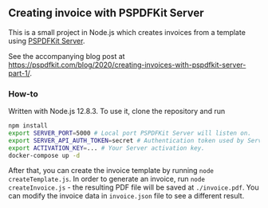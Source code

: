 ## Creating invoice with PSPDFKit Server

This is a small project in Node.js which creates invoices from a template using [PSPDFKit Server](https://pspdfkit.com/guides/server/current/pspdfkit-server/overview/).

See the accompanying blog post at https://pspdfkit.com/blog/2020/creating-invoices-with-pspdfkit-server-part-1/.

### How-to

Written with Node.js 12.8.3. To use it, clone the repository and run

```bash
npm install
export SERVER_PORT=5000 # Local port PSPDFKit Server will listen on.
export SERVER_API_AUTH_TOKEN=secret # Authentication token used by Server API.
export ACTIVATION_KEY=... # Your Server activation key.
docker-compose up -d
```

After that, you can create the invoice template by running `node createTemplate.js`.
In order to generate an invoice, run `node createInvoice.js` - the resulting PDF file will be saved at `./invoice.pdf`.
You can modify the invoice data in `invoice.json` file to see a different result.
